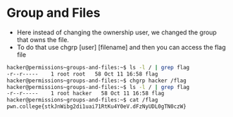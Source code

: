 # Group and Files
- Here instead of changing the ownership user, we changed the group that owns the file.
- To do that use chgrp \[user] \[filename] and then you can access the flag file
```bash
hacker@permissions~groups-and-files:~$ ls -l / | grep flag
-r--r-----    1 root root   58 Oct 11 16:58 flag
hacker@permissions~groups-and-files:~$ chgrp hacker /flag
hacker@permissions~groups-and-files:~$ ls -l / | grep flag
-r--r-----    1 root hacker   58 Oct 11 16:58 flag
hacker@permissions~groups-and-files:~$ cat /flag
pwn.college{stkJnWibg2di1uai71RtKu4Y0eV.dFzNyUDL0gTN0czW}
```
